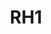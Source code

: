 ---
slug: RH1
title: "RH1"
description: "Cordless wet and dry vacuum cleaner"
image: "/images/smarthome/RH1.png"
images:
  - url: "/images/smarthome/RH1.png"
    caption: "Front view"

features:
 - "High-speed fan motor running at 45,000 RPM for powerful suction."
 - "Rotary brush motor speed at 550±12% RPM for thorough cleaning."
 - "Large rechargeable 4000 mAh battery ensuring up to 35 minutes runtime."
 - "Separate clean water (700 ml) and wastewater (600 ml) tanks."
 - "Supports multiple operating modes: Auto, Standard, and Power."
 - "Automatic water flow and suction power adjustment based on dirt levels."
 - "Self-cleaning feature with air drying for the rotating brush."
 - "Smart alerts for device status, water refill, and full dirty water tank."
 - "LED screen for easy monitoring and control."
 - "Suitable for hardwood floors, tiles, marble, sealant, laminate, and PVC surfaces."

specification:
  model: "CS-RH1"
  interface: "N/A"
  power_source: "N/A"
  energy_consumption: "N/A"
  network_port: "N/A"
  dimensions: "280 x 227 x 1100 mm for Product and 335 x 313 x 745 mm For Package "
  package_size:	"8.85 kg"
  net_weight: "4.7 kg"
price: "Contact Sales"

---
